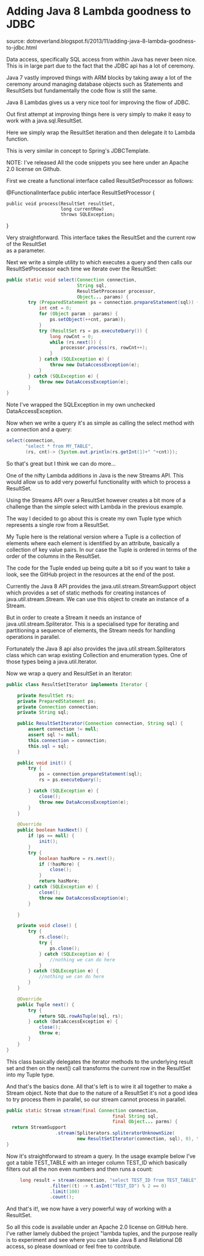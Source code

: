 # Adding Java 8 Lambda goodness to JDBC #

source: dotneverland.blogspot.fi/2013/11/adding-java-8-lambda-goodness-to-jdbc.html

Data access, specifically SQL access from within Java has never been nice. 
This is in large part due to the fact that the JDBC api has a lot of ceremony.

Java 7 vastly improved things with ARM blocks by taking away a lot of the ceremony 
around managing database objects such as Statements and ResultSets but fundamentally 
the code flow is still the same.

Java 8 Lambdas gives us a very nice tool for improving the flow of JDBC.

Out first attempt at improving things here is very simply to make it easy to work 
with a java.sql.ResultSet.

Here we simply wrap the ResultSet iteration and then delegate it to Lambda function.

This is very similar in concept to Spring's JDBCTemplate.

NOTE: I've released All the code snippets you see here under an Apache 2.0 
license on Github.

First we create a functional interface called ResultSetProcessor as follows:

@FunctionalInterface
public interface ResultSetProcessor {

    public void process(ResultSet resultSet, 
                        long currentRow) 
                        throws SQLException;

}

Very straightforward. This interface takes the ResultSet and the current row of the ResultSet  
as a parameter.

Next we write a simple utility to which executes a query and then calls our ResultSetProcessor 
each time we iterate over the ResultSet:

```java
public static void select(Connection connection, 
                          String sql, 
                          ResultSetProcessor processor, 
                          Object... params) {
        try (PreparedStatement ps = connection.prepareStatement(sql)) {
            int cnt = 0;
            for (Object param : params) {
                ps.setObject(++cnt, param));
            }
            try (ResultSet rs = ps.executeQuery()) {
                long rowCnt = 0;
                while (rs.next()) {
                    processor.process(rs, rowCnt++);
                }
            } catch (SQLException e) {
                throw new DataAccessException(e);
            }
        } catch (SQLException e) {
            throw new DataAccessException(e);
        }
}
```

Note I've wrapped the SQLException in my own unchecked DataAccessException.

Now when we write a query it's as simple as calling the select method with 
a connection and a query:

```java
select(connection, 
       "select * from MY_TABLE",
       (rs, cnt)-> {System.out.println(rs.getInt(1)+" "+cnt)});
```

So that's great but I think we can do more...

One of the nifty Lambda additions in Java is the new Streams API. 
This would allow us to add very powerful functionality with which to process a ResultSet.

Using the Streams API over a ResultSet however creates a bit more of a challenge 
than the simple select with Lambda in the previous example.

The way I decided to go about this is create my own Tuple type which represents a 
single row from a ResultSet.

My Tuple here is the relational version where a Tuple is a collection of elements 
where each element is identified by an attribute, basically a collection of key value pairs. 
In our case the Tuple is ordered in terms of the order of the columns in the ResultSet.

The code for the Tuple ended up being quite a bit so if you want to take a look, 
see the GitHub project in the resources at the end of the post.

Currently the Java 8 API provides the java.util.stream.StreamSupport object which provides 
a set of static methods for creating instances of java.util.stream.Stream. 
We can use this object to create an instance of a Stream.

But in order to create a Stream it needs an instance of java.util.stream.Spliterator. 
This is a specialised type for iterating and partitioning a sequence of elements, 
the Stream needs for handling operations in parallel.

Fortunately the Java 8 api also provides the java.util.stream.Spliterators class 
which can wrap existing Collection and enumeration types. One of those types being 
a java.util.Iterator.

Now we wrap a query and ResultSet in an Iterator:

```java
public class ResultSetIterator implements Iterator {

    private ResultSet rs;
    private PreparedStatement ps;
    private Connection connection;
    private String sql;

    public ResultSetIterator(Connection connection, String sql) {
        assert connection != null;
        assert sql != null;
        this.connection = connection;
        this.sql = sql;
    }

    public void init() {
        try {
            ps = connection.prepareStatement(sql);
            rs = ps.executeQuery();

        } catch (SQLException e) {
            close();
            throw new DataAccessException(e);
        }
    }

    @Override
    public boolean hasNext() {
        if (ps == null) {
            init();
        }
        try {
            boolean hasMore = rs.next();
            if (!hasMore) {
                close();
            }
            return hasMore;
        } catch (SQLException e) {
            close();
            throw new DataAccessException(e);
        }

    }

    private void close() {
        try {
            rs.close();
            try {
                ps.close();
            } catch (SQLException e) {
                //nothing we can do here
            }
        } catch (SQLException e) {
            //nothing we can do here
        }
    }

    @Override
    public Tuple next() {
        try {
            return SQL.rowAsTuple(sql, rs);
        } catch (DataAccessException e) {
            close();
            throw e;
        }
    }
}
```

This class basically delegates the iterator methods to the underlying result set and 
then on the next() call transforms the current row in the ResultSet into my Tuple type.

And that's the basics done. All that's left is to wire it all together to make 
a Stream object.  Note that due to the nature of a ResultSet it's not a good idea to 
try process them in parallel, so our stream cannot process in parallel.

```java
public static Stream stream(final Connection connection, 
                                       final String sql, 
                                       final Object... parms) {
  return StreamSupport
                  .stream(Spliterators.spliteratorUnknownSize(
                          new ResultSetIterator(connection, sql), 0), false);
}
```

Now it's straightforward to stream a query. In the usage example below I've got 
a table TEST_TABLE with an integer column TEST_ID which basically filters out all 
the non even numbers and then runs a count:

```java
     long result = stream(connection, "select TEST_ID from TEST_TABLE")
                .filter((t) -> t.asInt("TEST_ID") % 2 == 0)
                .limit(100)
                .count();
```                
    
And that's it!, we now have a very powerful way of working with a ResultSet.

So all this code is available under an Apache 2.0 license on GitHub here. 
I've rather lamely dubbed the project "lambda tuples, and the purpose really is to experiment 
and see where you can take Java 8 and Relational DB access, 
so please download or feel free to contribute.
